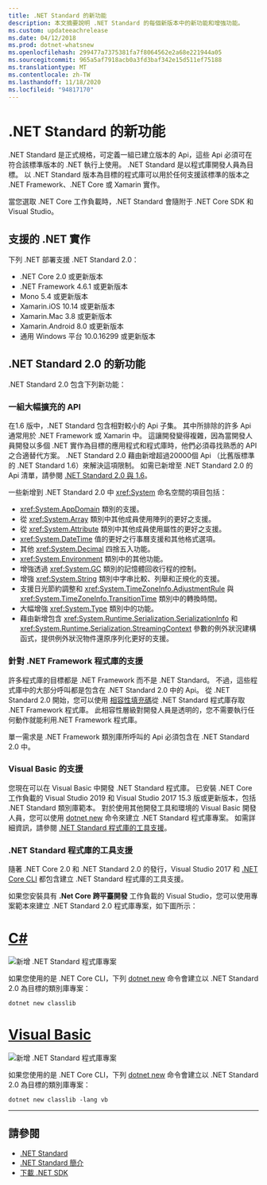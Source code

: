 ```yaml
---
title: .NET Standard 的新功能
description: 本文摘要說明 .NET Standard 的每個新版本中的新功能和增強功能。
ms.custom: updateeachrelease
ms.date: 04/12/2018
ms.prod: dotnet-whatsnew
ms.openlocfilehash: 299477a7375381fa7f8064562e2a68e221944a05
ms.sourcegitcommit: 965a5af7918acb0a3fd3baf342e15d511ef75188
ms.translationtype: MT
ms.contentlocale: zh-TW
ms.lasthandoff: 11/18/2020
ms.locfileid: "94817170"
---
```

# <a name="whats-new-in-net-standard"></a>.NET Standard 的新功能

.NET Standard 是正式規格，可定義一組已建立版本的 Api，這些 Api 必須可在符合該標準版本的 .NET 執行上使用。 .NET Standard 是以程式庫開發人員為目標。 以 .NET Standard 版本為目標的程式庫可以用於任何支援該標準的版本之 .NET Framework、.NET Core 或 Xamarin 實作。

當您選取 .NET Core 工作負載時，.NET Standard 會隨附于 .NET Core SDK 和 Visual Studio。

## <a name="supported-net-implementations"></a>支援的 .NET 實作

下列 .NET 部署支援 .NET Standard 2.0：

- .NET Core 2.0 或更新版本
- .NET Framework 4.6.1 或更新版本
- Mono 5.4 或更新版本
- Xamarin.iOS 10.14 或更新版本
- Xamarin.Mac 3.8 或更新版本
- Xamarin.Android 8.0 或更新版本
- 通用 Windows 平台 10.0.16299 或更新版本

## <a name="whats-new-in-net-standard-20"></a>.NET Standard 2.0 的新功能

.NET Standard 2.0 包含下列新功能：

### <a name="a-vastly-expanded-set-of-apis"></a>一組大幅擴充的 API

在1.6 版中，.NET Standard 包含相對較小的 Api 子集。 其中所排除的許多 Api 通常用於 .NET Framework 或 Xamarin 中。 這讓開發變得複雜，因為當開發人員開發以多個 .NET 實作為目標的應用程式和程式庫時，他們必須尋找熟悉的 API 之合適替代方案。 .NET Standard 2.0 藉由新增超過20000個 Api （比舊版標準的 .NET Standard 1.6）來解決這項限制。 如需已新增至 .NET Standard 2.0 的 Api 清單，請參閱 [.NET Standard 2.0 與 1.6](https://raw.githubusercontent.com/dotnet/standard/master/docs/versions/netstandard2.0_diff.md)。

一些新增到 .NET Standard 2.0 中 <xref:System> 命名空間的項目包括：

- <xref:System.AppDomain> 類別的支援。
- 從 <xref:System.Array> 類別中其他成員使用陣列的更好之支援。
- 從 <xref:System.Attribute> 類別中其他成員使用屬性的更好之支援。
- <xref:System.DateTime> 值的更好之行事曆支援和其他格式選項。
- 其他 <xref:System.Decimal> 四捨五入功能。
- <xref:System.Environment> 類別中的其他功能。
- 增強透過 <xref:System.GC> 類別的記憶體回收行程的控制。
- 增強 <xref:System.String> 類別中字串比較、列舉和正規化的支援。
- 支援日光節約調整和 <xref:System.TimeZoneInfo.AdjustmentRule> 與 <xref:System.TimeZoneInfo.TransitionTime> 類別中的轉換時間。
- 大幅增強 <xref:System.Type> 類別中的功能。
- 藉由新增包含 <xref:System.Runtime.Serialization.SerializationInfo> 和 <xref:System.Runtime.Serialization.StreamingContext> 參數的例外狀況建構函式，提供例外狀況物件還原序列化更好的支援。

### <a name="support-for-net-framework-libraries"></a>針對 .NET Framework 程式庫的支援

許多程式庫的目標都是 .NET Framework 而不是 .NET Standard。 不過，這些程式庫中的大部分呼叫都是包含在 .NET Standard 2.0 中的 Api。 從 .NET Standard 2.0 開始，您可以使用 [相容性填充碼](https://github.com/dotnet/standard/blob/master/docs/planning/netstandard-2.0/README.md#assembly-unification)從 .NET Standard 程式庫存取 .NET Framework 程式庫。 此相容性層級對開發人員是透明的，您不需要執行任何動作就能利用.NET Framework 程式庫。

單一需求是 .NET Framework 類別庫所呼叫的 Api 必須包含在 .NET Standard 2.0 中。

### <a name="support-for-visual-basic"></a>Visual Basic 的支援

您現在可以在 Visual Basic 中開發 .NET Standard 程式庫。 已安裝 .NET Core 工作負載的 Visual Studio 2019 和 Visual Studio 2017 15.3 版或更新版本，包括 .NET Standard 類別庫範本。 對於使用其他開發工具和環境的 Visual Basic 開發人員，您可以使用 [dotnet new](../../core/tools/dotnet-new.md) 命令來建立 .NET Standard 程式庫專案。 如需詳細資訊，請參閱 [.NET Standard 程式庫的工具支援](#tooling-support-for-net-standard-libraries)。

### <a name="tooling-support-for-net-standard-libraries"></a>.NET Standard 程式庫的工具支援

隨著 .NET Core 2.0 和 .NET Standard 2.0 的發行，Visual Studio 2017 和 [.NET Core CLI](../../core/tools/index.md) 都包含建立 .NET Standard 程式庫的工具支援。

如果您安裝具有 **.Net Core 跨平臺開發** 工作負載的 Visual Studio，您可以使用專案範本來建立 .NET Standard 2.0 程式庫專案，如下圖所示：

<!-- markdownlint-disable MD025 -->

# <a name="c"></a>[C#](#tab/csharp)

![新增 .NET Standard 程式庫專案](./media/std-project-cs.png)

如果您使用的是 .NET Core CLI，下列 [dotnet new](../../core/tools/dotnet-new.md) 命令會建立以 .NET Standard 2.0 為目標的類別庫專案：

```dotnetcli
dotnet new classlib
```

# <a name="visual-basic"></a>[Visual Basic](#tab/vb)

![新增 .NET Standard 程式庫專案](./media/std-project-vb.png)

如果您使用的是 .NET Core CLI，下列 [dotnet new](../../core/tools/dotnet-new.md) 命令會建立以 .NET Standard 2.0 為目標的類別庫專案：

```dotnetcli
dotnet new classlib -lang vb
```

---

## <a name="see-also"></a>請參閱

- [.NET Standard](../net-standard.md)
- [.NET Standard 簡介](https://devblogs.microsoft.com/dotnet/introducing-net-standard/)
- [下載 .NET SDK](https://dotnet.microsoft.com/download)
